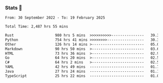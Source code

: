 ### Stats 👋
<!--START_SECTION:waka-->

```txt
From: 30 September 2022 - To: 19 February 2025

Total Time: 2,487 hrs 55 mins

Rust                   980 hrs 5 mins  >>>>>>>>>>---------------   39.39 %
Python                 754 hrs 41 mins >>>>>>>>-----------------   30.33 %
Other                  126 hrs 14 mins >------------------------   05.07 %
Markdown               90 hrs 50 mins  >------------------------   03.65 %
HTML                   73 hrs 36 mins  >------------------------   02.96 %
Go                     64 hrs 20 mins  >------------------------   02.59 %
C#                     64 hrs 2 mins   >------------------------   02.57 %
YAML                   42 hrs 49 mins  -------------------------   01.72 %
Java                   27 hrs 24 mins  -------------------------   01.10 %
TypeScript             25 hrs 22 mins  -------------------------   01.02 %
```

<!--END_SECTION:waka-->

<!--
**buhaytza2005/buhaytza2005** is a ✨ _special_ ✨ repository because its `README.md` (this file) appears on your GitHub profile.

Here are some ideas to get you started:

- 🔭 I’m currently working on ...
- 🌱 I’m currently learning ...
- 👯 I’m looking to collaborate on ...
- 🤔 I’m looking for help with ...
- 💬 Ask me about ...
- 📫 How to reach me: ...
- 😄 Pronouns: ...
- ⚡ Fun fact: ...
-->


